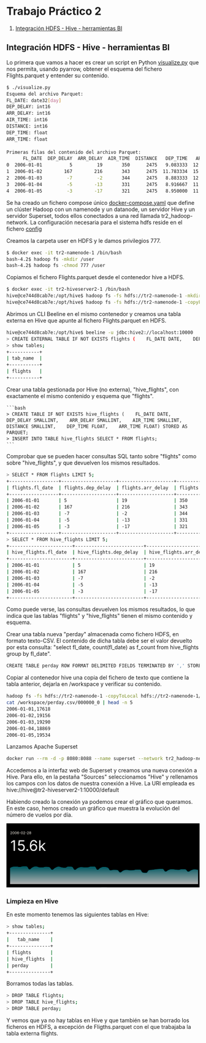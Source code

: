 # Trabajo Práctico 2

1. [Integración HDFS - Hive - herramientas BI](#integración-hdfs---hive---herramientas-bi)

## Integración HDFS - Hive - herramientas BI

Lo primera que vamos a hacer es crear un script en Python [visualize.py](./visualize.py) que nos permita, usando pyarrow, obtener el esquema del fichero Flights.parquet y entender su contenido.
```bash
$ ./visualize.py
Esquema del archivo Parquet:
FL_DATE: date32[day]
DEP_DELAY: int16
ARR_DELAY: int16
AIR_TIME: int16
DISTANCE: int16
DEP_TIME: float
ARR_TIME: float

Primeras filas del contenido del archivo Parquet:
      FL_DATE  DEP_DELAY  ARR_DELAY  AIR_TIME  DISTANCE   DEP_TIME   ARR_TIME
0  2006-01-01          5         19       350      2475   9.083333  12.483334
1  2006-01-02        167        216       343      2475  11.783334  15.766666
2  2006-01-03         -7         -2       344      2475   8.883333  12.133333
3  2006-01-04         -5        -13       331      2475   8.916667  11.950000
4  2006-01-05         -3        -17       321      2475   8.950000  11.883333
```

Se ha creado un fichero compose único [docker-compose.yaml](./docker-compose.yaml) que define un clúster Hadoop con un namenode y un datanode, un servidor Hive y un servidor Superset, todos ellos conectados a una red llamada tr2_hadoop-network. La configuración necesaria para el sistema hdfs reside en el fichero [config](tr2/config)

Creamos la carpeta user en HDFS y le damos privilegios 777.

```bash 
$ docker exec -it tr2-namenode-1 /bin/bash
bash-4.2$ hadoop fs -mkdir /user
bash-4.2$ hadoop fs -chmod 777 /user
```

Copiamos el fichero Flights.parquet desde el contenedor hive a HDFS.

```bash
$ docker exec -it tr2-hiveserver2-1 /bin/bash
hive@ce744d8cab7e:/opt/hive$ hadoop fs -fs hdfs://tr2-namenode-1 -mkdir /user/hive
hive@ce744d8cab7e:/opt/hive$ hadoop fs -fs hdfs://tr2-namenode-1 -copyFromLocal /workspace/Flights.parquet /user/hive
```

Abrimos un CLI Beeline en el mismo contenedor y creamos una tabla externa en Hive que apunte al fichero Flights.parquet en HDFS.
  
  ```bash
  hive@ce744d8cab7e:/opt/hive$ beeline -u jdbc:hive2://localhost:10000
  > CREATE EXTERNAL TABLE IF NOT EXISTS flights (    FL_DATE DATE,    DEP_DELAY SMALLINT,    ARR_DELAY SMALLINT,    AIR_TIME SMALLINT,    DISTANCE SMALLINT,    DEP_TIME FLOAT,    ARR_TIME FLOAT) STORED AS PARQUET LOCATION 'hdfs://tr2-namenode-1/user/hive';
  > show tables;
  +-----------+
  | tab_name  |
  +-----------+
  | flights   |
  +-----------+
  ```

Crear una tabla gestionada por Hive (no externa), "hive_flights", con exactamente el mismo contenido y esquema que "flights".
  
    ```bash
    > CREATE TABLE IF NOT EXISTS hive_flights (    FL_DATE DATE,    DEP_DELAY SMALLINT,    ARR_DELAY SMALLINT,    AIR_TIME SMALLINT,    DISTANCE SMALLINT,    DEP_TIME FLOAT,    ARR_TIME FLOAT) STORED AS PARQUET;
    > INSERT INTO TABLE hive_flights SELECT * FROM flights;
    ```

Comprobar que se pueden hacer consultas SQL tanto sobre "flights" como sobre "hive_flights", y que
devuelven los mismos resultados.

```bash
> SELECT * FROM flights LIMIT 5;
+------------------+--------------------+--------------------+-------------------+-------------------+-------------------+-------------------+
| flights.fl_date  | flights.dep_delay  | flights.arr_delay  | flights.air_time  | flights.distance  | flights.dep_time  | flights.arr_time  |
+------------------+--------------------+--------------------+-------------------+-------------------+-------------------+-------------------+
| 2006-01-01       | 5                  | 19                 | 350               | 2475              | 9.083333          | 12.483334         |
| 2006-01-02       | 167                | 216                | 343               | 2475              | 11.783334         | 15.766666         |
| 2006-01-03       | -7                 | -2                 | 344               | 2475              | 8.883333          | 12.133333         |
| 2006-01-04       | -5                 | -13                | 331               | 2475              | 8.916667          | 11.95             |
| 2006-01-05       | -3                 | -17                | 321               | 2475              | 8.95              | 11.883333         |
+------------------+--------------------+--------------------+-------------------+-------------------+-------------------+-------------------+
> SELECT * FROM hive_flights LIMIT 5;
+-----------------------+-------------------------+-------------------------+------------------------+------------------------+------------------------+------------------------+
| hive_flights.fl_date  | hive_flights.dep_delay  | hive_flights.arr_delay  | hive_flights.air_time  | hive_flights.distance  | hive_flights.dep_time  | hive_flights.arr_time  |
+-----------------------+-------------------------+-------------------------+------------------------+------------------------+------------------------+------------------------+
| 2006-01-01            | 5                       | 19                      | 350                    | 2475                   | 9.083333               | 12.483334              |
| 2006-01-02            | 167                     | 216                     | 343                    | 2475                   | 11.783334              | 15.766666              |
| 2006-01-03            | -7                      | -2                      | 344                    | 2475                   | 8.883333               | 12.133333              |
| 2006-01-04            | -5                      | -13                     | 331                    | 2475                   | 8.916667               | 11.95                  |
| 2006-01-05            | -3                      | -17                     | 321                    | 2475                   | 8.95                   | 11.883333              |
+-----------------------+-------------------------+-------------------------+------------------------+------------------------+------------------------+------------------------+
```
Como puede verse, las consultas devuelven los mismos resultados, lo que indica que las tablas "flights" y "hive_flights" tienen el mismo contenido y esquema.


Crear una tabla nueva "perday" almacenada como fichero HDFS, en formato texto-CSV. El contenido de
dicha tabla debe ser el valor devuelto por esta consulta: "select fl_date, count(fl_date) as f_count from
hive_flights group by fl_date".

```bash
CREATE TABLE perday ROW FORMAT DELIMITED FIELDS TERMINATED BY ',' STORED AS TEXTFILE LOCATION 'hdfs://tr2-namenode-1/user/hive/perday' AS SELECT fl_date, count(fl_date) AS f_count FROM hive_flights GROUP BY fl_date;
```

Copiar al contenedor hive una copia del fichero de texto que contiene la tabla anterior, dejarla en /workspace y verificar su contenido.

```bash
hadoop fs -fs hdfs://tr2-namenode-1 -copyToLocal hdfs://tr2-namenode-1/user/hive/perday /workspace/perday.csv
cat /workspace/perday.csv/000000_0 | head -n 5
2006-01-01,17618
2006-01-02,19156
2006-01-03,19290
2006-01-04,18869
2006-01-05,19534
```

Lanzamos Apache Superset 

```bash
docker run --rm -d -p 8080:8088 --name superset --network tr2_hadoop-network acpmialj/ipmd:ssuperset
```
Accedemos a la interfaz web de Superset y creamos una nueva conexión a Hive. Para ello, en la pestaña "Sources" seleccionamos "Hive" y rellenamos los campos con los datos de nuestra conexión a Hive.
La URI empleada es hive://hive@tr2-hiveserver2-1:10000/default

Habiendo creado la conexión ya podemos crear el gráfico que queramos. En este caso, hemos creado un gráfico que muestra la evolución del número de vuelos por día.

![Superset](./chart.png)


### Limpieza en Hive

En este momento tenemos las siguientes tablas en Hive:

```bash
> show tables;
+---------------+
|   tab_name    |
+---------------+
| flights       |
| hive_flights  |
| perday        |
+---------------+
```

Borramos todas las tablas.

```bash
> DROP TABLE flights;
> DROP TABLE hive_flights;
> DROP TABLE perday;
```

Y vemos que ya no hay tablas en Hive y que también se han borrado los ficheros en HDFS, a excepción de Fligths.parquet con el que trabajaba la tabla externa flights.